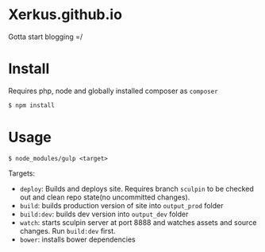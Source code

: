 # Xerkus.github.io
Gotta start blogging =/

Install
=======

Requires php, node and globally installed composer as `composer`

```sh
$ npm install
```

Usage
=====

```
$ node_modules/gulp <target>
```

Targets:

- `deploy`: Builds and deploys site. Requires branch `sculpin` to be checked
  out and clean repo state(no uncommitted changes).
- `build`: builds production version of site into `output_prod` folder
- `build:dev`: builds dev version into `output_dev` folder
- `watch`: starts sculpin server at port 8888 and watches assets and source changes.
  Run `build:dev` first.
- `bower`: installs bower dependencies
